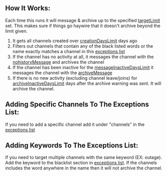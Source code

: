 ## How It Works:

Each time this runs it will message & archive up to the specified [targetLimit](https://github.com/CyTheGuy/slack-channel-archiver/blob/main/archiver/constants.go#L4) set. This makes sure if things go haywire that it doesn't archive beyond the limit given.

1. It gets all channels created over [creationDaysLimit](https://github.com/CyTheGuy/slack-channel-archiver/blob/main/archiver/constants.go#L7) days ago
2. Filters out channels that contain any of the black listed words or the name exactly matches a channel in this [exceptions list](https://github.com/CyTheGuy/slack-channel-archiver/blob/main/settings/exceptions.yml)
3. If the channel has no activity at all, it messages the channel with the [nohistoryMessage](https://github.com/CyTheGuy/slack-channel-archiver/blob/main/archiver/constants.go#L12) and archives the channel
4. If the channel has been inactive for the [messageInactiveDaysLimit](https://github.com/CyTheGuy/slack-channel-archiver/blob/main/archiver/constants.go#L5) it messages the channel with the [archiveMessage](hhttps://github.com/CyTheGuy/slack-channel-archiver/blob/main/archiver/constants.go#L11)
5. If there is no new activity (excluding channel leave/joins) for [archiveInactiveDaysLimit](https://github.com/CyTheGuy/slack-channel-archiver/blob/main/archiver/constants.go#L6) days after the archive warning was sent. It will archive the channel.

## Adding Specific Channels To The Exceptions List:

If you need to add a specific channel add it under "channels" in the [exceptions list](https://github.com/CyTheGuy/slack-channel-archiver/blob/main/settings/exceptions.yml)

## Adding Keywords To The Exceptions List:

If you need to target multiple channels with the same keyword (EX: outage). Add the keyword to the blacklist section in [exceptions list](https://github.com/CyTheGuy/slack-channel-archiver/blob/main/settings/exceptions.yml). If the channels includes the word anywhere in the name then it will not archive the channel.
